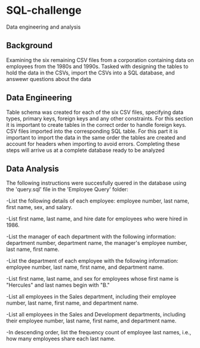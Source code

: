 # SQL-challenge
Data engineering and analysis 

## Background
Examining the six remaining CSV files from a corporation containing data on employees from the 1980s and 1990s. Tasked with designing the tables to hold the data in the CSVs, import the CSVs into a SQL database, and answewr questions about the data

## Data Engineering
Table schema was created for each of the six CSV files, specifying data types, primary keys, foreign keys and any other constraints. For this section it is important to create tables in the correct order to handle foreign keys. CSV files imported into the corresponding SQL table. For this part it is important to import the data in the same order the tables are created and account for headers when importing to avoid errors. Completing these steps will arrive us at a complete database ready to be analyzed 

## Data Analysis
The following instructions were succesfully quered in the database using the 'query.sql' file in the 'Employee Query' folder:
  
  -List the following details of each employee: employee number, last name, first name, sex, and salary.

  -List first name, last name, and hire date for employees who were hired in 1986.

  -List the manager of each department with the following information: department number, department name, the manager's employee number, last name, first name.

  -List the department of each employee with the following information: employee number, last name, first name, and department name.

  -List first name, last name, and sex for employees whose first name is "Hercules" and last names begin with "B."

  -List all employees in the Sales department, including their employee number, last name, first name, and department name.

  -List all employees in the Sales and Development departments, including their employee number, last name, first name, and department name.

  -In descending order, list the frequency count of employee last names, i.e., how many employees share each last name.


  
